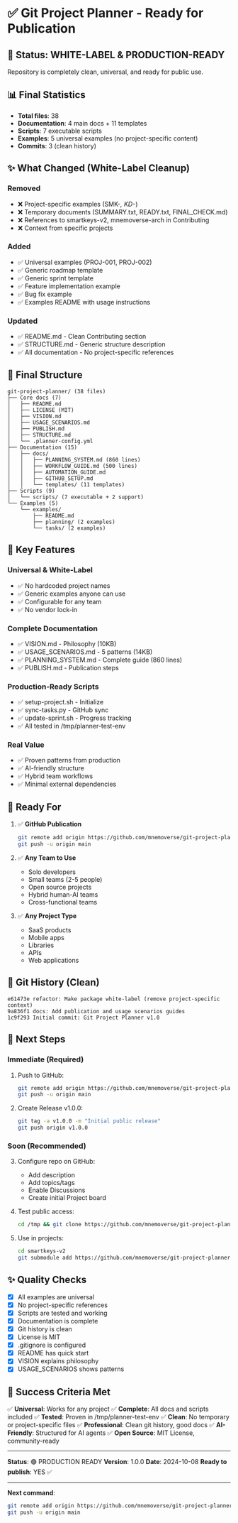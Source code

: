 # ✅ Git Project Planner - Ready for Publication

## 🎯 Status: WHITE-LABEL & PRODUCTION-READY

Repository is completely clean, universal, and ready for public use.

## 📊 Final Statistics

- **Total files**: 38
- **Documentation**: 4 main docs + 11 templates  
- **Scripts**: 7 executable scripts
- **Examples**: 5 universal examples (no project-specific content)
- **Commits**: 3 (clean history)

## ✨ What Changed (White-Label Cleanup)

### Removed
- ❌ Project-specific examples (SMK-*, KD-*)
- ❌ Temporary documents (SUMMARY.txt, READY.txt, FINAL_CHECK.md)
- ❌ References to smartkeys-v2, mnemoverse-arch in Contributing
- ❌ Context from specific projects

### Added
- ✅ Universal examples (PROJ-001, PROJ-002)
- ✅ Generic roadmap template
- ✅ Generic sprint template
- ✅ Feature implementation example
- ✅ Bug fix example
- ✅ Examples README with usage instructions

### Updated
- ✅ README.md - Clean Contributing section
- ✅ STRUCTURE.md - Generic structure description
- ✅ All documentation - No project-specific references

## 📁 Final Structure

```
git-project-planner/ (38 files)
├── Core docs (7)
│   ├── README.md
│   ├── LICENSE (MIT)
│   ├── VISION.md
│   ├── USAGE_SCENARIOS.md
│   ├── PUBLISH.md
│   ├── STRUCTURE.md
│   └── .planner-config.yml
├── Documentation (15)
│   ├── docs/
│   │   ├── PLANNING_SYSTEM.md (860 lines)
│   │   ├── WORKFLOW_GUIDE.md (500 lines)
│   │   ├── AUTOMATION_GUIDE.md
│   │   ├── GITHUB_SETUP.md
│   │   └── templates/ (11 templates)
├── Scripts (9)
│   └── scripts/ (7 executable + 2 support)
└── Examples (5)
    └── examples/
        ├── README.md
        ├── planning/ (2 examples)
        └── tasks/ (2 examples)
```

## 🎪 Key Features

### Universal & White-Label
- ✅ No hardcoded project names
- ✅ Generic examples anyone can use
- ✅ Configurable for any team
- ✅ No vendor lock-in

### Complete Documentation
- ✅ VISION.md - Philosophy (10KB)
- ✅ USAGE_SCENARIOS.md - 5 patterns (14KB)
- ✅ PLANNING_SYSTEM.md - Complete guide (860 lines)
- ✅ PUBLISH.md - Publication steps

### Production-Ready Scripts
- ✅ setup-project.sh - Initialize
- ✅ sync-tasks.py - GitHub sync
- ✅ update-sprint.sh - Progress tracking
- ✅ All tested in /tmp/planner-test-env

### Real Value
- ✅ Proven patterns from production
- ✅ AI-friendly structure
- ✅ Hybrid team workflows
- ✅ Minimal external dependencies

## 🚀 Ready For

1. ✅ **GitHub Publication**
   ```bash
   git remote add origin https://github.com/mnemoverse/git-project-planner.git
   git push -u origin main
   ```

2. ✅ **Any Team to Use**
   - Solo developers
   - Small teams (2-5 people)
   - Open source projects
   - Hybrid human-AI teams
   - Cross-functional teams

3. ✅ **Any Project Type**
   - SaaS products
   - Mobile apps
   - Libraries
   - APIs
   - Web applications

## 📝 Git History (Clean)

```
e61473e refactor: Make package white-label (remove project-specific context)
9a836f1 docs: Add publication and usage scenarios guides
1c9f293 Initial commit: Git Project Planner v1.0
```

## 🎯 Next Steps

### Immediate (Required)
1. Push to GitHub:
   ```bash
   git remote add origin https://github.com/mnemoverse/git-project-planner.git
   git push -u origin main
   ```

2. Create Release v1.0.0:
   ```bash
   git tag -a v1.0.0 -m "Initial public release"
   git push origin v1.0.0
   ```

### Soon (Recommended)
3. Configure repo on GitHub:
   - Add description
   - Add topics/tags
   - Enable Discussions
   - Create initial Project board

4. Test public access:
   ```bash
   cd /tmp && git clone https://github.com/mnemoverse/git-project-planner.git
   ```

5. Use in projects:
   ```bash
   cd smartkeys-v2
   git submodule add https://github.com/mnemoverse/git-project-planner .planner
   ```

## ✨ Quality Checks

- [x] All examples are universal
- [x] No project-specific references
- [x] Scripts are tested and working
- [x] Documentation is complete
- [x] Git history is clean
- [x] License is MIT
- [x] .gitignore is configured
- [x] README has quick start
- [x] VISION explains philosophy
- [x] USAGE_SCENARIOS shows patterns

## 🎉 Success Criteria Met

✅ **Universal**: Works for any project
✅ **Complete**: All docs and scripts included
✅ **Tested**: Proven in /tmp/planner-test-env
✅ **Clean**: No temporary or project-specific files
✅ **Professional**: Clean git history, good docs
✅ **AI-Friendly**: Structured for AI agents
✅ **Open Source**: MIT License, community-ready

---

**Status**: 🟢 PRODUCTION READY
**Version**: 1.0.0
**Date**: 2024-10-08
**Ready to publish**: YES ✅

---

**Next command**: 
```bash
git remote add origin https://github.com/mnemoverse/git-project-planner.git
git push -u origin main
```
